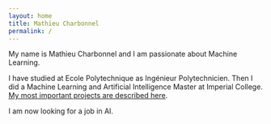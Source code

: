 ```yaml
---
layout: home
title: Mathieu Charbonnel
permalink: /
---
```

My name is Mathieu Charbonnel and I am passionate about Machine Learning.

I have studied at Ecole Polytechnique as Ingénieur Polytechnicien. Then I did a Machine Learning and Artificial Intelligence Master at Imperial College. [My most important projects are described here](/projects).

I am now looking for a job in AI. 
